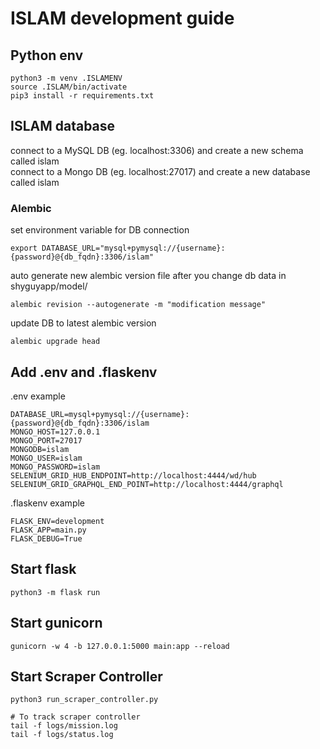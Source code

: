 # ISLAM development guide

## Python env
```
python3 -m venv .ISLAMENV
source .ISLAM/bin/activate
pip3 install -r requirements.txt
```

## ISLAM database

connect to a MySQL DB (eg. localhost:3306) and create a new schema called islam  
connect to a Mongo DB (eg. localhost:27017) and create a new database called islam

### Alembic
set environment variable for DB connection
```
export DATABASE_URL="mysql+pymysql://{username}:{password}@{db_fqdn}:3306/islam"
```

auto generate new alembic version file after you change db data in shyguyapp/model/
```
alembic revision --autogenerate -m "modification message"
```

update DB to latest alembic version
```
alembic upgrade head
```

## Add .env and .flaskenv

.env example
```
DATABASE_URL=mysql+pymysql://{username}:{password}@{db_fqdn}:3306/islam
MONGO_HOST=127.0.0.1
MONGO_PORT=27017
MONGODB=islam
MONGO_USER=islam
MONGO_PASSWORD=islam
SELENIUM_GRID_HUB_ENDPOINT=http://localhost:4444/wd/hub
SELENIUM_GRID_GRAPHQL_END_POINT=http://localhost:4444/graphql
```

.flaskenv example
```
FLASK_ENV=development
FLASK_APP=main.py
FLASK_DEBUG=True
```


## Start flask
```
python3 -m flask run
```
## Start gunicorn
```
gunicorn -w 4 -b 127.0.0.1:5000 main:app --reload
```


## Start Scraper Controller
```
python3 run_scraper_controller.py

# To track scraper controller
tail -f logs/mission.log
tail -f logs/status.log
```